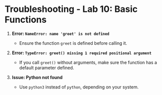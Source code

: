 # Troubleshooting - Lab 10: Basic Functions

1. **Error: `NameError: name 'greet' is not defined`**
   - Ensure the function `greet` is defined before calling it.

2. **Error: `TypeError: greet() missing 1 required positional argument`**
   - If you call `greet()` without arguments, make sure the function has a default parameter defined.

3. **Issue: Python not found**
   - Use `python3` instead of `python`, depending on your system.
